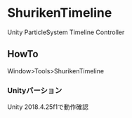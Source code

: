 # ShurikenTimeline
Unity ParticleSystem Timeline Controller

## HowTo
Window>Tools>ShurikenTimeline

### Unityバーション
Unity 2018.4.25f1で動作確認
